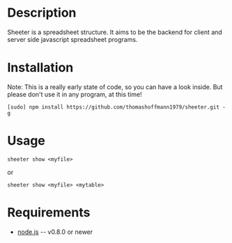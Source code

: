 Description
===========

Sheeter is a spreadsheet structure. It aims to be the backend for
client and server side javascript spreadsheet programs.

Installation
============

Note: This is a really early state of code, so you can have a look inside. But please
don't use it in any program, at this time!
    
    [sudo] npm install https://github.com/thomashoffmann1979/sheeter.git -g

Usage
=====
    
    sheeter show <myfile>
    
or

    sheeter show <myfile> <mytable>

Requirements
============

* [node.js](http://nodejs.org/) -- v0.8.0 or newer
